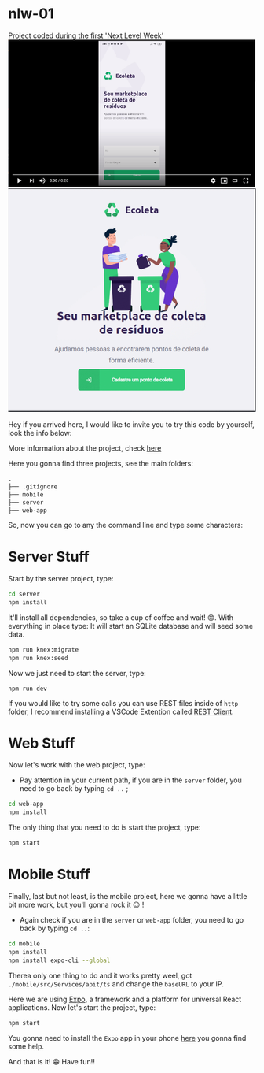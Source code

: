 # nlw-01
Project coded during the first 'Next Level Week'
[![Watch the video](/img/play.png)](https://youtu.be/KmSgM8lGXsI)
![Ecoleta](/img/00_ecoleta.gif)

Hey if you arrived here, I would like to invite you to try this code by yourself, look the info below:

More information about the project, check [here](https://nextlevelweek.com/)

Here you gonna find three projects, see the main folders:

```file
.
├── .gitignore
├── mobile
├── server
├── web-app
``` 

So, now you can go to any the command  line and type some characters:
# Server Stuff
Start by the server project, type:
```bash
cd server
npm install
```
It'll install all dependencies, so take a cup of coffee and wait! 😊.
With everything in place type:
It will start an SQLite database and will seed some data.
```bash
npm run knex:migrate
npm run knex:seed
```
Now we just need to start the server, type:
```base
npm run dev
```
If you would like to try some calls you can use REST files inside of `http` folder, I recommend installing a VSCode Extention called [REST Client](https://github.com/Huachao/vscode-restclient.git).

# Web Stuff
Now let's work with the web project, type:
- Pay attention in your current path, if you are in the `server` folder, you need to go back by typing `cd ..` ;
```bash
cd web-app
npm install
```
The only thing that you need to do is start the project, type:
```bash
npm start
```

# Mobile Stuff
Finally, last but not least, is the mobile project, here we gonna have a little bit more work, but you'll gonna rock it 😉 !
- Again check if you are in the `server` or `web-app` folder, you need to go back by typing `cd ..`:
```bash
cd mobile
npm install
npm install expo-cli --global
```

Therea only one thing to do and it works pretty weel, got `./mobile/src/Services/apit/ts` and change the `baseURL` to your IP.

Here we are using [Expo](https://expo.io/), a framework and a platform for universal React applications.
Now let's start the project, type:

```bash
npm start
```
You gonna need to install the `Expo` app in your phone [here](https://expo.io/learn) you gonna find some help.

And that is it! 😁
Have fun!!
